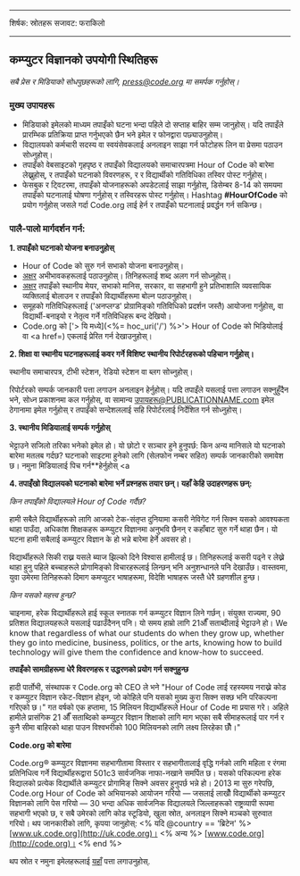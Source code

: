* * *

शिर्षक: स्रोतहरू सजावट: फराकिलो

* * *

## कम्प्युटर विज्ञानको उपयोगी स्थितिहरू

*सबै प्रेस र मिडियाको सोधपुछहरूको लागि, <press@code.org> मा समर्पक गर्नुहोस्।*

### मुख्य उपायहरू

  * मिडियाको इमेलको माध्यम तपाइँको घटना भन्दा पहिले दो सप्ताह बाहिर सम्म जानुहोस्। यदि तपाइँले प्रारम्भिक प्रतिक्रिया प्राप्त गर्नुभएको छैन भने इमेल र फोनद्वारा पछ्याउनुहोस्।
  * विद्यालयको कर्मचारी सदस्य वा स्वयंसेवकलाई अनलाइन साझा गर्न फोटोहरू लिन वा प्रेसमा पठाउन सोध्नुहोस्।
  * तपाइँको वेबसाइटको गृहपृष्ठ र तपाइँको विद्यालयको समाचारपत्रमा Hour of Code को बारेमा लेख्नुहोस्, र तपाइँको घटनाको विवरणहरू, र र विद्यार्थीको गतिविधिका तस्विर पोस्ट गर्नुहोस्।
  * फेसबुक र ट्विटरमा, तपाइँको योजनाहरूको अपडेटलाई साझा गर्नुहोस्, डिसेम्बर 8-14 को समयमा तपाइँको घटनालाई घोषणा गर्नुहोस् र तस्विरहरू पोस्ट गर्नुहोस्। Hashtag **#HourOfCode** को प्रयोग गर्नुहोस् जसले गर्दा Code.org लाई हेर्न र तपाइँको घटनालाई प्रवर्द्धन गर्न सकिन्छ। 

### पालै-पालो मार्गदर्शन गर्न:

**1. तपाइँको घटनाको योजना बनाउनुहोस्**

  * Hour of Code को सुरु गर्न सभाको योजना बनाउनुहोस्।
  * [अक्षर](<%= hoc_uri('/resources/#sample-emails') %>) अभीभावकहरूलाई पठाउनुहोस्। तिनिहरूलाई शब्द अलग गर्न सोध्नुहोस्।
  * [अक्षर](<%= hoc_uri('/resources/#sample-emails') %>) तपाइँको स्थानीय मेयर, सभाको मानिस, सरकार, वा सहभागी हुने प्रतिभाशालि व्यवसायिक व्यक्तिलाई बोलाउन र तपाइँको विद्यार्थीहरूमा बोल्न पठाउनुहोस्।
  * समूहको गतिविधिहरूलाई ('अनप्लग्ड' प्रोग्रामिङ्को गतिविधिको प्रदर्शन जस्तै) आयोजना गर्नुहोस्, वा विद्यार्थी-बनाइयो र नेतृत्व गर्ने गतिविधिहरू बन्द देखियो।
  * Code.org को ['> यि मध्ये](<%= hoc_uri('/') %>'> Hour of Code को भिडियोलाई</a> वा <a href=) एकलाई प्रेरित गर्न देखाउनुहोस्। 

**2. शिक्षा वा स्थानीय घटनाहरूलाई कवर गर्ने विशिष्ट स्थानीय रिपोर्टरहरूको पहिचान गर्नुहोस्।**

स्थानीय समाचारपत्र, टीभी स्टेशन, रेडियो स्टेशन वा ब्लग सोच्नुहोस्।

रिपोर्टरको सम्पर्क जानकारी पत्ता लगाउन अनलाइन हेर्नुहोस्। यदि तपाइँले यसलाई पत्ता लगाउन सक्नुहुँदैन भने, सोध्न प्रकाशनमा कल गर्नुहोस्, वा सामान्य उपायहरू@PUBLICATIONNAME.com इमेल ठेगानामा इमेल गर्नुहोस् र तपाइँको सन्देशललाई सहि रिपोर्टरलाई निर्देशित गर्न सोध्नुहोस्।

**3. स्थानीय मिडियालाई सम्पर्क गर्नुहोस्**

भेट्टाउने सजिलो तरिका भनेको इमेल हो। यो छोटो र सञ्चार हुने हुनुपर्छ: किन अन्य मानिसले यो घटनाको बारेमा मतलब गर्दछ? घटनाको साइटमा हुनेको लागि (सेलफोन नम्बर सहित) सम्पर्क जानकारीको समावेश छ। नमुना मिडियालाई पिच गर्न**हेर्नुहोस् <a</p> 

**4. तपाइँखो विद्यालयको घटनाको बारेमा भर्ने प्रश्नहरू तयार छन्। यहाँ केहि उदाहरणहरू छन्:**

*किन तपाइँको विद्यालयले Hour of Code गर्दैछ?*

हामी सबैले विद्यार्थीहरूको लागि आजको टेक-संतृप्त दुनियामा कसरी नेविगेट गर्न सिक्न यसको आवश्यकता थाहा पाउँदा, अधिकांश शिक्षकहरू कम्प्युटर विज्ञानमा अनुभवि छैनन् र कहाँबाट सुरु गर्ने थाहा छैन। यो घटना हामी सबैलाई कम्प्युटर विज्ञान के हो भन्ने बारेमा हेर्ने अवसर हो। 

विद्यार्थीहरूले सिकी राख्न यसले ब्याज झिल्को दिने विश्वास हामीलाई छ। तिनिहरूलाई कसरी पढ्ने र लेख्ने थाहा हुनु पहिले बच्चाहरूले प्रोगामिङ्को विचारहरूलाई लिन्छन् भनि अनुशन्धानले पनि देखाउँछ। वास्तवमा, युवा उमेरमा तिनिहरूको दिमाग कमप्युटर भाषाहरूमा, विदेशि भाषाहरू जस्तै धेरै ग्रहणशील हुन्छ।

*किन यसको महत्त्व हुन्छ?*

चाइनामा, हरेक विद्यार्थीहरूले हाई स्कूल स्नातक गर्न कम्प्युटर विज्ञान लिने गर्छन्। संयुक्त राज्यमा, 90 प्रतिशत विद्यालयहरूले यसलाई पढाउँदैनन् पनि। यो समय हाम्रो लागि 21औँ सताब्दीलाई भेट्टाउने हो। We know that regardless of what our students do when they grow up, whether they go into medicine, business, politics, or the arts, knowing how to build technology will give them the confidence and know-how to succeed.

**तपाइँको सामग्रीहरूमा धेरै विवरणहरू र उद्धरणको प्रयोग गर्न सक्नुहुन्छ**

हादी पार्तोभी, संस्थापक र Code.org को CEO ले भने "Hour of Code लाई रहस्यमय नराख्ने कोड र कम्प्युटर विज्ञान रकेट-विज्ञान होइन, जो कोहिले पनि यसको मुख्य कुरा सिक्न सक्छ भनि परिकल्पना गरिएको छ।" गत वर्षको एक हप्तामा, 15 मिलियन विद्यार्थीहरूले Hour of Code मा प्रयास गरे। अहिले हामीले प्रासंगिक 21 औँ सताब्दिको कम्प्युटर विज्ञान शिक्षाको लागि माग भएका सबै सीमाहरूलाई पार गर्न र कुनै सीमा बाहिरको थाहा पाउन विश्वभरीको 100 मिलियनको लागि लक्ष्य लिरहेका छौँ।"

**Code.org को बारेमा**

Code.org® कम्प्युटर विज्ञानमा सहभागीतामा विस्तार र सहभागीतालाई वृद्धि गर्नको लागि महिला र रंगमा प्रतिनिधित्व गर्ने विद्यार्थीहरूद्वारा 501c3 सार्वजनिक नाफा-नखाने समर्पित छ। यसको परिकल्पना हरेक विद्यालको प्रत्येक विद्यार्थीले कम्प्युटर प्रोगामिङ् सिक्ने अवसर हुनुपर्छ भन्ने हो। 2013 मा सुरु गरेपछि, Code.org Hour of Code को अभियानको आयोजन गरियो — जसलाई लाखौँ विद्यार्थीको कम्प्युटर विज्ञानको लागि पेस गरियो — 30 भन्दा अधिक सार्वजनिक विद्यालयले जिल्लाहरूको राष्ट्रव्यापी रूपमा सहभागी भएको छ, र सबै उमेरको लागि कोड स्टूडियो, खुला स्रोत, अनलाइन सिक्ने मञ्चको सुरुवात गरियो। थप जानकारीको लागि, कृपया जानुहोस्: <% यदि @country == 'ब्रिटेन' %> [www.uk.code.org](http://uk.code.org)। <% अन्य %> [www.code.org](http://code.org)। <% end %>

  
थप स्रोत र नमुना इमेलहरूलाई [यहाँ](<%= hoc_uri('/resources') %>) पत्ता लगाउनुहोस्.